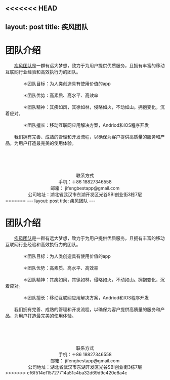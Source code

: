 <<<<<<< HEAD
---layout: posttitle: 疾风团队---# 团队介绍<br>&emsp;&emsp;[疾风团队](https://bestjifeng.github.io)是一群有远大梦想，致力于为用户提供优质服务，且拥有丰富的移动互联网行业经验和高效执行力的团队。<br><br>&emsp;&emsp;&emsp;&emsp;＊团队目标：为人类创造具有使用价值的app<br><br>&emsp;&emsp;&emsp;&emsp;＊团队优势：高素质、高水平、高效率<br><br>&emsp;&emsp;&emsp;&emsp;＊团队精神：其疾如风，其徐如林，侵略如火，不动如山。拥抱变化，沉着应对。<br><br>&emsp;&emsp;&emsp;&emsp;＊团队擅长：移动互联网应用解决方案，Andriod和IOS程序开发<br><br>&emsp;&emsp;我们拥有完善、成熟的管理和开发流程，以确保为客户提供高质量的服务和产品，为用户打造最完美的使用体验。<br><br><br><br><br><center>联系方式</center><center>手机：＋86 18827346558</center><center>邮箱： jifengbestapp@gmail.com </center><center>公司地址：湖北省武汉市东湖开发区光谷SBI创业街3栋7层</center>
=======
---
layout: post
title: 疾风团队
---
# 团队介绍<br>&emsp;&emsp;[疾风团队](https://bestjifeng.github.io)是一群有远大梦想，致力于为用户提供优质服务，且拥有丰富的移动互联网行业经验和高效执行力的团队。<br><br>&emsp;&emsp;&emsp;&emsp;＊团队目标：为人类创造具有使用价值的app<br><br>&emsp;&emsp;&emsp;&emsp;＊团队优势：高素质、高水平、高效率<br><br>&emsp;&emsp;&emsp;&emsp;＊团队精神：其疾如风，其徐如林，侵略如火，不动如山。拥抱变化，沉着应对。<br><br>&emsp;&emsp;&emsp;&emsp;＊团队擅长：移动互联网应用解决方案，Andriod和IOS程序开发<br><br>&emsp;&emsp;我们拥有完善、成熟的管理和开发流程，以确保为客户提供高质量的服务和产品，为用户打造最完美的使用体验。<br><br><br><br><br><center>联系方式</center><center>手机：＋86 18827346558</center><center>邮箱： jifengbestapp@gmail.com </center><center>公司地址：湖北省武汉市东湖开发区光谷SBI创业街3栋7层</center>
>>>>>>> cf6f514ef15727714a51c4ba32d69d9c420e8a4c
